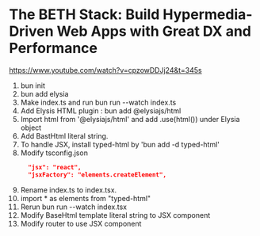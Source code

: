 # The BETH Stack: Build Hypermedia-Driven Web Apps with Great DX and Performance
https://www.youtube.com/watch?v=cpzowDDJj24&t=345s

1. bun init
2. bun add elysia
3. Make index.ts and run bun run --watch index.ts
4. Add Elysis HTML plugin : bun add @elysiajs/html
5. Import html from '@elysiajs/html' and add .use(html()) under Elysia object
6. Add BastHtml literal string.
7. To handle JSX, install typed-html by 'bun add -d typed-html'
8. Modify tsconfig.json
   ```tsconfig.json
     "jsx": "react",
     "jsxFactory": "elements.createElement",
   ```
9. Rename index.ts to index.tsx. 
10. import * as elements from "typed-html"
11. Rerun bun run --watch index.tsx
12. Modify BaseHtml template literal string to JSX component
13. Modify router to use JSX component


